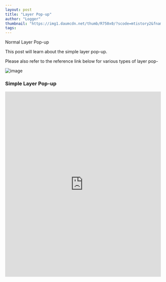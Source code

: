 ```yaml
---
layout: post
title: "Layer Pop-up"
author: "Logger"
thumbnail: "https://img1.daumcdn.net/thumb/R750x0/?scode=mtistory2&fname=https%3A%2F%2Ft1.daumcdn.net%2Fcfile%2Ftistory%2F2712C44A56A035CC0D"
tags: 
---
```



Normal Layer Pop-up

This post will learn about the simple layer pop-up.

Please also refer to the reference link below for various types of layer pop-

![image](https://t1.daumcdn.net/cfile/tistory/2712C44A56A035CC0D)

### Simple Layer Pop-up

<iframe allowfullscreen="true" allowpaymentrequest="true" allowtransparency="true" class="cp_embed_iframe " frameborder="0" height="600" width="100%" name="cp_embed_1" scrolling="no" src="https://codepen.io/jaehee/embed/xwRNdQ?height=600&amp;theme-id=19458&amp;slug-hash=xwRNdQ&amp;default-tab=result&amp;user=jaehee&amp;name=cp_embed_1" style="width: 100%; overflow:hidden; display:block;" title="CodePen Embed" loading="lazy" id="cp_embed_xwRNdQ"></iframe>